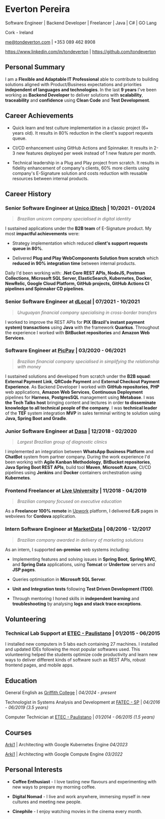 # Everton Pereira

Software Engineer | Backend Developer | Freelancer | Java | C# | GO Lang

Cork - Ireland

me@tondeverton.com | +353 089 462 8908

https://www.linkedin.com/in/tondeverton | https://github.com/tondeverton

## Personal Summary

I am a **Flexible and Adaptable IT Professional** able to contribute to building solutions aligned with Product/Business expectations and priorities **independent of languages and technologies**. In the last **9 years** I've been working as **Backend Developer** to deliver solutions with **scalability**, **traceability** and **confidence** using **Clean Code** and **Test Development**.

## Career Achievements

* Quick learn and test culture implementation in a classic project (6+ years old). It results in 80% reduction in the client's support requests queue.

* CI/CD enhancement using GitHub Actions and Spinnaker. It results in 2-3 new features deployed per week instead of 1 new feature per month.

* Technical leadership in a Plug and Play project from scratch. It results in fidelity enhancement of company's clients, 60% more clients using company's E-Signature solution and costs reduction with reusable resources between internal products.

## Career History

### Senior Software Engineer at [Unico IDtech](https://www.linkedin.com/company/unicoidtech/) | 10/2021 - 01/2024
> *Brazilian unicorn company specialised in digital identity*

I sustained applications under the **B2B team** of E-Signature product. My most **impactful achievements** were:

* Strategy implementation which reduced **client's support requests queue in 80%**.

* Delivered **Plug and Play WebComponents Solution from scratch** which **reduced in 90% integration time** between internal products.

Daily I'd been working with: **.Net Core REST APIs, NodeJS, Postman Collections, Microsoft SQL Server, ElasticSearch, Kubernetes, Docker, NewRelic, Google Cloud Platform, GitHub projects, GitHub Actions CI pipelines and Spinnaker CD pipelines**.

### Senior Software Engineer at [dLocal](https://www.linkedin.com/company/dlocal/) | 07/2021 - 10/2021
> *Uruguayan financial company specialising in cross-border transfers*

I worked to improve the REST APIs for **PIX (Brazil's instant payment system) transactions** using **Java** with the framework **Quarkus**. Throughout the experience I worked with **BitBucket repositories** and **Amazon Web Services**.

### Software Engineer at [PicPay](https://www.linkedin.com/company/picpay/) | 03/2020 - 06/2021
> *Brazilian financial company specialised in simplifying the relationship with money*

I sustained solutions and developed from scratch under the **B2B squad**: **External Payment Link**, **QRCode Payment** and **External Checkout Payment Experience**. As Backend Developer I worked with **GitHub repositories**, **PHP** web applications, **Amazon Web Services**, **Continuous Deployment** pipelines for **Harness**, **PostgresSQL** management using **Metabase**. I was **the Tech Talks host** bringing content and lectures in order **to disseminate knowledge to all technical people of the company**. I was **technical leader** of the **TEF** system integration **MVP** in sales terminal writing te solution using **Java, Spring Boot and Gradle**.

### Junior Software Engineer at [Dasa](https://www.linkedin.com/company/dasa/) | 12/2018 - 02/2020
> *Largest Brazilian group of diagnostic clinics*

I implemented an integration between **WhatsApp Business Platform** and **ChatBot** system from partner company. During the work experience I'd been working with **Agile Kanban Methodology**, **BitBucket repositories**, **Java Spring Boot REST APIs**, build tool **Maven**, **Microsoft Azure**, CI/CD pipelines using **Jenkins** and **Docker** containers orchestration using **Kubernetes**.

### Frontend Freelancer at [Live University](https://www.linkedin.com/school/liveuuniversity/) | 11/2018 - 04/2019
> *Brazilian company focused on executive education*

As a **Freelancer 100% remote** in [Upwork](https://www.upwork.com/) platform, I delivered **EJS** pages in webviews for **Cordova** application.

### Intern Software Engineer at [MarketData](https://www.linkedin.com/company/marketdata/) | 08/2016 - 12/2017
> *Brazilian company awarded in delivery of marketing solutions*

As an intern, I supported **on-premise** web systems including:

* Implementing features and solving issues in **Spring Boot**, **Spring MVC**, and **Spring Data** applications, using **Tomcat** or **Undertow** servers and **JSP pages**.

* Queries optimisation in **Microsoft SQL Server**.

* **Unit and Integration tests** following **Test Driven Development (TDD)**.

* Through mentoring I honed skills in **independent learning** and **troubleshooting** by analysing **logs and stack trace exceptions**.

## Volunteering

### Technical Lab Support at [ETEC - Paulistano](https://www.linkedin.com/school/etecsp/) | 01/2015 - 06/2015

I installed new computers in 5 labs each containing 27 machines. I installed and updated IDEs following the most popular softwares used. This volunteering helped the students optimize code productivity and learn new ways to deliver different kinds of software such as REST APIs, robust frontend pages, and mobile apps.

## Education

General English as [Griffith College](https://www.griffith.ie/) | *04/2024 - present*

Technologist in Systems Analysis and Development at [FATEC - SP](https://www.linkedin.com/school/faculdade-de-tecnologia-de-s%C3%A3o-paulo-fatec-sp/) | *04/2016 - 06/2019 (3.5 years)*

Computer Technician at [ETEC - Paulistano](https://www.linkedin.com/school/etecsp/) | *01/2014 - 06/2015 (1.5 years)*

## Courses

[Arki1](https://www.linkedin.com/company/arki1/) | Architecting with Google Kubernetes Engine *04/2023*

[Arki1](https://www.linkedin.com/company/arki1/) | Architecting with Google Compute Engine *03/2022*

## Personal Interests

* **Coffee Enthusiast** - I love tasting new flavours and experimenting with new ways to prepare my morning coffee.

* **Digital Nomad** - I live and work anywhere, immersing myself in new cultures and meeting new people.

* **Cinephile** - I enjoy watching movies in the cinema every month.

